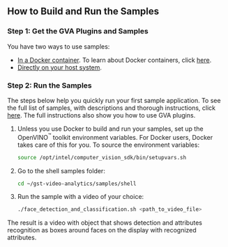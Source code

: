 ## How to Build and Run the Samples

### Step 1: Get the GVA Plugins and Samples

You have two ways to use samples:

- [In a Docker container](Acquire-docker-image-and-run-docker-container). To learn about Docker containers, click [here](https://www.docker.com/resources/what-container).
- [Directly on your host system](Build-on-host-machine).


### Step 2: Run the Samples

The steps below help you quickly run your first sample application. To see the full list of samples, with descriptions and thorough instructions, click [here](https://github.com/opencv/gst-video-analytics/tree/master/samples/shell). The full instructions also show you how to use GVA plugins. 

1. Unless you use Docker to build and run your samples, set up the OpenVINO<sup>&#8482;</sup> toolkit environment variables. For Docker users, Docker takes care of this for you. To source the environment variables:

	```sh
	source /opt/intel/computer_vision_sdk/bin/setupvars.sh
	```

2. Go to the shell samples folder:

	```sh
	cd ~/gst-video-analytics/samples/shell
	```

3. Run the sample with a video of your choice:

	```sh
	./face_detection_and_classification.sh <path_to_video_file>
	```
 
The result is a video with object that shows detection and attributes recognition as boxes around faces on the display with recognized attributes.


